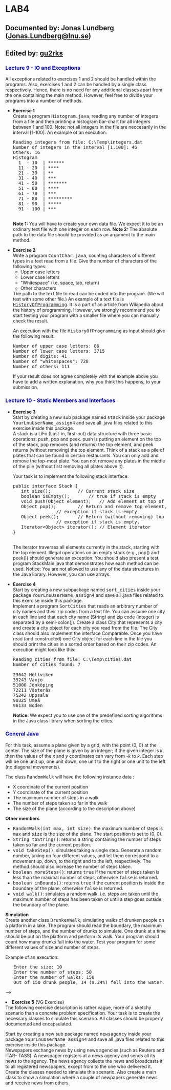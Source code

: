 # LAB4
## Documented by: Jonas Lundberg (Jonas.Lundberg@lnu.se)
## Edited by: [gu2rks](https://github.com/gu2rks)

<html xmlns="http://www.w3.org/1999/xhtml" xml:lang="en" lang="en">
<h3 style=color:#0000cc>Lecture 9 - IO and Exceptions</h3>
All exceptions related to exercises 1 and 2 should be handled within the programs. Also, exercises 1 
and 2 can be handled by a single class respectively. Hence, there  is no need for any additional classes 
apart from the one containing the main method. However, feel free to divide your programs into a 
number of methods.
<ul>
<li><b>Exercise 1</b><br>
Create a program <tt>Histogram.java</tt>,  reading any number of integers from a file and then 
printing a histogram bar-chart for all integers between 1 and 100. Note:  not all integers in the 
file are neccesarily in the interval [1-100]. An example of an execution: 
<pre>
Reading integers from file: C:\Temp\integers.dat
Number of integers in the interval [1,100]: 46
Others: 16
Histogram
  1  - 10  | ******
  11 - 20  | ****
  21 - 30  | **
  31 - 40  | ***
  41 - 50  | *******
  51 - 60  | ****
  61 - 70  | ***
  71 - 80  | *********
  81 - 90  | *****
  91 - 100 | ***   
       
</pre>
<b>Note 1:</b> You will have to create your own data file. We expect it to be an ordinary text file with one integer on each row.
<b>Note 2:</b> The absolute path to the data file should be provided as an argument to the main method. 
</li>
<p/>

<li><b>Exercise 2</b><br>
Write a program <tt>CountChar.java</tt>, counting characters of different types in a text read from 
a file. Give the number of characters of the following types:
<ul>
    <li> Upper case letters
    <li> Lower case letters
    <li> "Whitespace" (i.e. space, tab, return)
    <li> Other characters
</ul>
The path to the text file to read can be coded into the program. (We will test with some other file.) 
An example of a text file is <a href="./HistoryOfProgramming.txt"><tt>HistoryOfProgramming</tt></a>. 
It is a part of an article from Wikipedia about the history of programming. However, we strongly 
recommend you to start testing your program with a smaller file where you can manually check the result.<p/>
An execution with the file <tt>HistoryOfProgramming</tt> as input should give the following result:
<pre>
Number of upper case letters: 86
Number of lower case letters: 3715
Number of digits: 41
Number of "whitespaces": 728
Number of others: 111
</pre>
If your result does not agree completely with the example above you have to add a written explanation, 
why you think this happens, to your submission.
</li>
<p/>
</ul>

<h3 style=color:#0000cc>Lecture 10 - Static Members and Interfaces</h3>

<ul>
<li><b>Exercise 3</b><br>
Start by creating a new sub package named <tt>stack</tt>
inside your package <tt>YourLnuUserName_assign4</tt> and save all .java files related to this 
exercise inside this package.<br/>
A stack is a LiFo (Last-in, first-out) data structure with three basic operations: push, pop and peek.
push is putting an element on the top of the stack, pop removes (and returns) the top element, and
peek returns (without removing) the top element. Think of a stack as a pile of plates that can be 
found in certain restaurants. You can only add and remove the top-most plate. You can not remove 
any plates in the middle of the pile (without first removing all plates above it).

Your task is to implement the following stack interface:
<pre>
public interface Stack {
   int size(); 			// Current stack size
   boolean isEmpty(); 		// true if stack is empty
   void push(Object element); 	// Add element at top of stack
   Object pop(); 		// Return and remove top element,
				// exception if stack is empty
   Object peek(); 		// Return (without removing) top element,
				// exception if stack is empty.
   Iterator&lt;Object&gt; iterator(); // Element iterator
}

</pre>
The iterator traverses all elements currently in the stack, starting with the top element. 
Illegal operations on an empty stack (e.g., pop() and peek()) should generate an exception. 
You should also present a test program StackMain.java that demonstrates how each method can be used.
Notice: You are not allowed to use any of the data structures in the Java library. However, you can 
use arrays.

</li>
<p/>

<li><b>Exercise 4</b><br>
Start by creating a new subpackage named <tt>sort_cities</tt>
inside your package <tt>YourLnuUserName_assign4</tt> and save all .java files related to this 
exercise inside this package.<br/>
Implement a program <tt>SortCities</tt> that reads an arbitrary number of city names and their 
zip codes from a text file. You can assume one city in each line and that each city name (String) and zip code 
(integer) is separated by a  semi-colon(;). Create a class </tt>City</tt> that represents a city and create 
a city object for each city you read from the file. The </tt>City</tt> class should also implement 
the interface </tt>Comparable</tt>. Once you have read (and constructed) one </tt>City</tt> object for each line in the file you 
should print the cities in a sorted order based on their zip codes. An execution might look like this:


<pre>
Reading cities from file: C:\Temp\cities.dat
Number of cities found: 7

23642 Höllviken
35243 Växjö
51000 Jönköping
72211 Västerås
75242 Uppsala
90325 Umeå
96133 Boden
</pre>

<b>Notice: </b> We expect you to use one of the predefined sorting algorithms in the Java 
class library when sorting the cities.
</li>
<p/>
</ul>

<h3 style=color:#0000cc>General Java</h3>

For this task, assume a plane given by a grid, with the point (0, 0) at the center. The size of the 
plane is given by an integer; if the given integer is <em>k</em>, then the values of the <em>x</em> 
and <em>y</em> coordinates can vary from -<em>k</em> to <em>k</em>. Each step will be one unit up, 
one unit down, one unit to the right or one unit to the left (no diagonal movements).<p/>

The class <tt>RandomWalk</tt> will have the following instance data :

<ul>
<li> X coordinate of the current position
<li> Y coordinate of the current position
<li> The maximum number of steps in a walk
<li> The number of steps taken so far in the walk
<li> The size of the plane (according to the description above)
</ul>
<p/>

<b>Other members</b><br/>
<ul>

<li><tt>RandomWalk(int max, int size)</tt>: 
the maximum number of steps is <tt>max</tt> and <tt>size</tt> is the size of the plane. The start position is set to (0, 0). <br/>

<li><tt>String toString()</tt>: returns a string containing the number of steps taken so far and the current position.<br/>

<li><tt>void takeStep()</tt>: 
simulates taking a single step. Generate a random number, taking on four different values, and let them correspond to a 
movement up, down, to the right and to the left, respectively. The method should also increase the number of steps taken.<br/>

<li><tt>boolean moreSteps()</tt>: 
returns <tt>true</tt> if the number of steps taken is less than the maximal number of steps, otherwise <tt>false</tt> is returned.<br/>

<li><tt>boolean inBounds()</tt>: 
returns <tt>true</tt> if the current position is inside the boundary of the plane, otherwise <tt>false</tt> is returned.<br/>

<li><tt>void walk()</tt>: 
simulates a random walk, i.e. steps are taken until the maximum number of steps has been taken or 
until a step goes outside the boundary of the plane.<br/>
</ul>
<p/>

<b>Simulation</b><br/>
Create another class <tt>DrunkenWalk</tt>, simulating walks of drunken people on a platform in a lake. The program should read the boundary, the maximum number of steps, and the number of drunks to simulate. One drunk at a time should be put on the platform and perform its walk. Your program should count how many drunks fall into the water. Test your program for some different values of size and number of steps.

Example of an execution:
<pre>
   Enter the size: 10
   Enter the number of steps: 50
   Enter the number of walks: 150
   Out of 150 drunk people, 14 (9.34%) fell into the water.
</pre>
 
</li>
<p/>
-->

<li><b>Exercise 5</b> (VG Exercise)<br>
The following exercise 
description is rather vague, more of a sketchy scenario than a concrete problem specification. Your 
task is to create the necessary classes to simulate this scenario. All classes should be properly
documented and encapsulated. </br><p/>
Start by creating a new sub package named <tt>newsagency</tt>
inside your package <tt>YourLnuUserName_assign4</tt> and save all .java files related to this 
exercise inside this package.<br/>
Newspapers exchange news by using news agencies (such as Reuters and ITAR-
TASS). A newspaper registers at a news agency and sends all its news to the
agency. The news agency collects the news and broadcasts it to all registered
newspapers, except from to the one who delivered it. Create the classes needed
to simulate this scenario. Also create a main class to show a simulation where a
couple of newpapers generate news and receive news from others.
</li>
<p/>
</ul>
</body>
</html>
